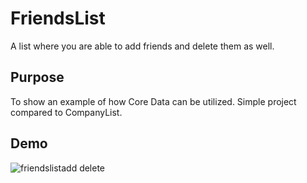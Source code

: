 # FriendsList
A list where you are able to add friends and delete them as well. 

## Purpose
To show an example of how Core Data can be utilized. Simple project compared to CompanyList.

## Demo
![friendslistadd delete](https://user-images.githubusercontent.com/36717095/51870593-103ffd00-2322-11e9-95ff-19694f106566.gif)
